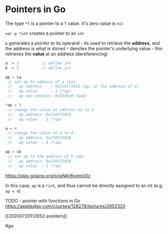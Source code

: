 # Pointers in Go

The type `*T` is a pointer to a `T` value. It's zero value is `nil`

`var p *int` creates a pointer to an `int`

`&` generates a pointer to its operand - its used to retrieve the **address**, and the address is what is stored
`*` denotes the pointer's underlying value - this retrieves the **value** at an address (dereferencing)

```go
a := 1          // define int
b := 2          // define int

ap = &a
 // set ap to address of a (&a)
 //   ap address    : 0x2101f1018 (ap, or the address of a)
 //   ap value      : 1 (*ap)
 //   ap own address: 0x5559a0 (&ap)

*ap = 3
 // change the value at address &a to 3
 //   ap address: 0x2101f1018
 //   ap value  : 3 (*ap)

a = 4
 // change the value of a to 4
 //   ap address: 0x2101f1018
 //   ap value  : 4 (*ap)

ap = &b
 // set ap to the address of b (&b)
 //   ap address: 0x2101f1020
 //   ap value  : 2 (*ap)
```
https://play.golang.org/p/wNAr8vqmU0z

In this case, `ap` is a `*int`, and thus cannot be directly assigned to an int (e.g. `ap = 4`)

TODO - pointer with functions in Go https://appliedgo.com/courses/128278/lectures/2652320

[[20200720112652-pointers]]

#go